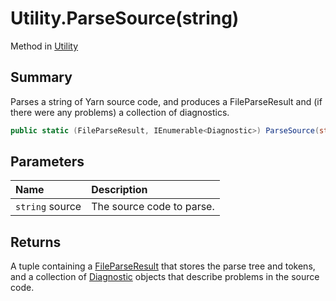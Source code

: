 # Utility.ParseSource(string)

Method in [Utility](/docs/api/csharp/yarn.compiler.utility.md)

## Summary


Parses a string of Yarn source code, and produces a FileParseResult
and (if there were any problems) a collection of diagnostics.


```csharp
public static (FileParseResult, IEnumerable<Diagnostic>) ParseSource(string source)
```

## Parameters

|Name|Description|
|:---|:---|
|`string` source|The source code to parse.|

## Returns

A tuple containing a  [FileParseResult](yarn.compiler.fileparseresult.md)  that
stores the parse tree and tokens, and a collection of  [Diagnostic](yarn.compiler.diagnostic.md)  objects that describe problems in the source
code.

